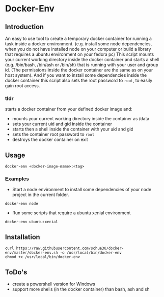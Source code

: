# Docker-Env

## Introduction
An easy to use tool to create a temporary docker container for running a task inside a docker environment. (e.g. install some node dependencies, when you do not have installed node on your computer or build a library that requires a ubuntu environment on your fedora pc)
This script mounts your current working directory inside the docker container and starts a shell (e.g. /bin/bash, /bin/ash or /bin/sh) that is running with your user and group id. (The permissions inside the docker container are the same as on your host system).
And if you want to install some dependencies inside the docker container this script also sets the root password to `root`, to easily gain root access.

### tldr
starts a docker container from your defined docker image and:
  - mounts your current working directory inside the container as /data
  - sets your current uid and gid inside the container
  - starts then a shell inside the container with your uid and gid
  - sets the container root password to `root`
  - destroys the docker container on exit

## Usage

```
docker-env <docker-image-name>:<tag>
```

### Examples

- Start a node environment to install some dependencies of your node project in the current folder.
```
docker-env node
```

- Run some scripts that require a ubuntu xenial environment
```
docker-env ubuntu:xenial
```

## Installation

```
curl https://raw.githubusercontent.com/schue30/docker-env/master/docker-env.sh -o /usr/local/bin/docker-env
chmod +x /usr/local/bin/docker-env
```

## ToDo's

- create a powershell version for Windows
- support more shells (in the docker container) than bash, ash and sh

